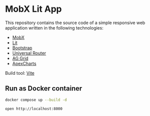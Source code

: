 # MobX Lit App

This repository contains the source code of a simple responsive web application written in the following technologies:

- [MobX](https://mobx.js.org/)
- [Lit](https://lit.dev/)
- [Bootstrap](https://getbootstrap.com/)
- [Universal Router](https://github.com/kriasoft/universal-router)
- [AG Grid](https://www.ag-grid.com/)
- [ApexCharts](https://apexcharts.com/)

Build tool: [Vite](https://vitejs.dev/)

## Run as Docker container

```bash
docker compose up --build -d
```

```bash
open http://localhost:8000
```

